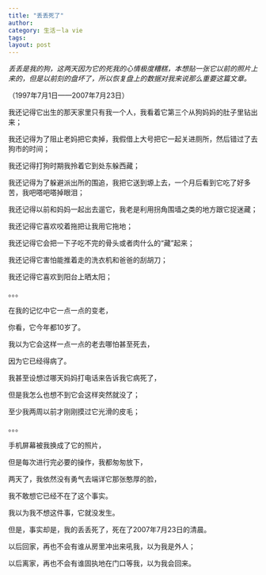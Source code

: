 ```yaml
---
title: "丢丢死了"
author:
category: 生活－la vie
tags: 
layout: post
---
```

<em>丢丢是我的狗，这两天因为它的死我的心情极度糟糕，本想贴一张它以前的照片上来的，但是以前刻的盘坏了，所以恢复盘上的数据对我来说那么重要这篇文章。</em>

（1997年7月1日——2007年7月23日）

我还记得它出生的那天家里只有我一个人，我看着它第三个从狗妈妈的肚子里钻出来；

我还记得为了阻止老妈把它卖掉，我假借上大号把它一起关进厕所，然后错过了去狗市的时间；

我还记得打狗时期我拎着它到处东躲西藏；

我还记得为了躲避派出所的围追，我把它送到塬上去，一个月后看到它吃了好多苦，我吧嗒吧嗒掉眼泪；

我还记得以前和妈妈一起出去遛它，我老是利用拐角围墙之类的地方跟它捉迷藏；

我还记得它喜欢咬着拖把让我用它拖地；

我还记得它会把一下子吃不完的骨头或者肉什么的“藏”起来；

我还记得它害怕能推着走的洗衣机和爸爸的刮胡刀；

我还记得它喜欢到阳台上晒太阳；

。。。

在我的记忆中它一点一点的变老，

你看，它今年都10岁了。

我以为它会这样一点一点的老去哪怕甚至死去，

因为它已经得病了。

我甚至设想过哪天妈妈打电话来告诉我它病死了，

但是我怎么也想不到它会这样突然就没了；

至少我两周以前才刚刚摸过它光滑的皮毛；

。。。

手机屏幕被我换成了它的照片，

但是每次进行完必要的操作，我都匆匆放下，

两天了，我依然没有勇气去端详它那张憨厚的脸，

我不敢想它已经不在了这个事实。

我以为我不想这件事，它就没发生。

但是，事实却是，我的丢丢死了，死在了2007年7月23日的清晨。

以后回家，再也不会有谁从房里冲出来吼我，以为我是外人；

以后离家，再也不会有谁固执地在门口等我，以为我会回来。

